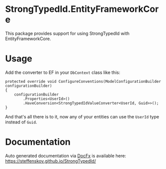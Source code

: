 # StrongTypedId.EntityFrameworkCore

This package provides support for using StrongTypedId with EntityFrameworkCore.

# Usage

Add the converter to EF in your `DbContext` class like this:

```
protected override void ConfigureConventions(ModelConfigurationBuilder configurationBuilder)
{
	configurationBuilder
		.Properties<UserId>()
		.HaveConversion<StrongTypedIdValueConverter<UserId, Guid>>();
}
```

And that's all there is to it, now any of your entities can use the `UserId` type instead of `Guid`.

# Documentation
Auto generated documentation via [DocFx](https://github.com/dotnet/docfx) is available here: https://steffenskov.github.io/StrongTypedId/